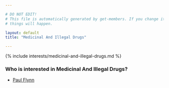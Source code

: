 ```yaml
---

# DO NOT EDIT!
# This file is automatically generated by get-members. If you change it, bad
# things will happen.

layout: default
title: "Medicinal And Illegal Drugs"

---
```


{% include interests/medicinal-and-illegal-drugs.md %}

### Who is interested in Medicinal And Illegal Drugs?


* [Paul Flynn](members/paul-flynn.html)
